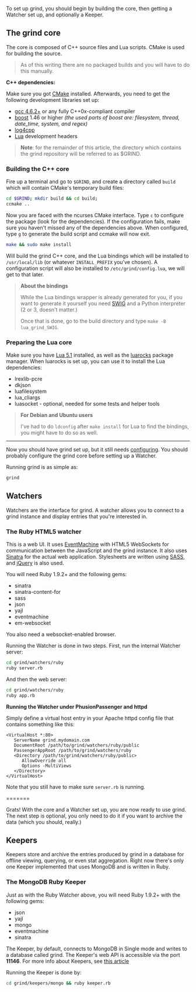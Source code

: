 To set up grind, you should begin by building the core, then getting a
Watcher set up, and optionally a Keeper.

## The grind core

The core is composed of C++ source files and Lua scripts. CMake is 
used for building the source.

> As of this writing there are no packaged builds and you will have to
 do this manually.

**C++ dependencies:**

Make sure you got [CMake](www.cmake.org) installed. Afterwards, you 
need to get the following development libraries set up:

* [gcc 4.6.2+](http://gcc.gnu.org/) or any fully C++0x-compliant compiler
* [boost](http://www.boost.org) 1.46 or higher *(the used parts of 
  boost are: filesystem, thread, date_time, system, and regex)*
* [log4cpp](http://log4cpp.sourceforge.net)
* [Lua](http://www.lua.org/) development headers

> **Note**: for the remainder of this article, the 
> directory which contains the grind repository will
> be referred to as $GRIND.

### Building the C++ core

Fire up a terminal and go to `$GRIND`, and create a directory called 
`build` which will contain CMake's temporary build files:

```bash
cd $GRIND; mkdir build && cd build;
ccmake ..
```

Now you are faced with the ncurses CMake interface. Type `c` to 
configure the package (look for the dependencies). If the configuration
fails, make sure you haven't missed any of the dependencies above. 
When configured, type `g` to generate the build script and ccmake will now exit.

```bash
make && sudo make install
```

Will build the grind C++ core, and the Lua bindings which will be 
installed to `/usr/local/lib` (or whatever `INSTALL_PREFIX` you've chosen). 
A configuration script will also be installed to `/etc/grind/config.lua`, 
we will get to that later.

> **About the bindings**
>
> While the Lua bindings wrapper is already generated for you,
> if you want to generate it yourself you need [SWIG](http://www.swig.org)
> and a Python interpreter (2 or 3, doesn't matter.)
>
> Once that is done, go to the build directory and type `make -B lua_grind_SWIG`.

### Preparing the Lua core

Make sure you have [Lua 5.1](http://www.lua.org/) installed, as well 
as the [luarocks](http://luarocks.org) package manager. When luarocks 
is set up, you can use it to install the Lua dependencies:

* lrexlib-pcre
* dkjson
* luafilesystem
* lua_cliargs
* luasocket - optional, needed for some tests and helper tools

> **For Debian and Ubuntu users**
>
> I've had to do `ldconfig` after `make install` for
> Lua to find the bindings, you might have to do so as well.

***

Now you should have grind set up, but it still needs 
[configuring](https://github.com/amireh/grind/wiki/Configuring-grind).
You should probably configure the grind core before setting up a Watcher.

Running grind is as simple as:

```bash
grind
```

## Watchers

Watchers are the interface for grind. A watcher allows you to connect 
to a grind instance and display entries that you're interested in.

### The Ruby HTML5 watcher

This is a web UI. It uses [EventMachine](http://rubyeventmachine.com/)
with HTML5 WebSockets for communication between the JavaScript and 
the grind instance. It also uses [Sinatra](http://sinatrarb.com) for 
the actual web application. Stylesheets are written using 
[SASS](http://sass-lang.com/), and [jQuery](http://jquery.com/) is also used.

You will need Ruby 1.9.2+ and the following gems:

* sinatra
* sinatra-content-for
* sass
* json
* yajl
* eventmachine
* em-websocket

You also need a websocket-enabled browser.

Running the Watcher is done in two steps. First, run the internal 
Watcher server:

```bash
cd grind/watchers/ruby
ruby server.rb
```

And then the web server:

```bash
cd grind/watchers/ruby
ruby app.rb
```

**Running the Watcher under PhusionPassenger and httpd**

Simply define a virtual host entry in your Apache httpd config file 
that contains something like this:

```
<VirtualHost *:80>
   ServerName grind.mydomain.com
   DocumentRoot /path/to/grind/watchers/ruby/public
   PassengerAppRoot /path/to/grind/watchers/ruby
   <Directory /path/to/grind/watchers/ruby/public>
      AllowOverride all
      Options -MultiViews
   </Directory>
</VirtualHost>
```

Note that you still have to make sure `server.rb` is running.

=======

Grats! With the core and a Watcher set up, you are now ready to use grind. 
The next step is optional, you only need to do it if you want to archive 
the data (which you should, really.)

## Keepers

Keepers store and archive the entries produced by grind in a database 
for offline viewing, querying, or even stat aggregation. Right now 
there's only one Keeper implemented that uses MongoDB and is written 
in Ruby.

### The MongoDB Ruby Keeper

Just as with the Ruby Watcher above, you will need Ruby 1.9.2+ with 
the following gems:

* json
* yajl
* mongo
* eventmachine
* sinatra

The Keeper, by default, connects to MongoDB in Single mode and writes 
to a database called grind. The Keeper's web API is accessible via the 
port **11146**. For more info about Keepers, see 
[this article](https://github.com/amireh/grind/wiki/Keepers)

Running the Keeper is done by:

```bash
cd grind/keepers/mongo && ruby keeper.rb
```